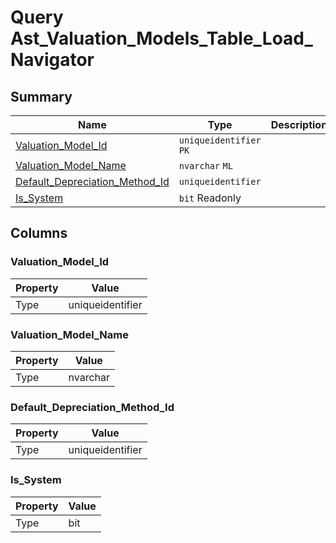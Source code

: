 # Query Ast_Valuation_Models_Table_Load_Navigator


## Summary

| Name | Type | Description |
| - | - | --- |
|[Valuation_Model_Id](#valuation_model_id)|`uniqueidentifier` `PK`||
|[Valuation_Model_Name](#valuation_model_name)|`nvarchar` `ML`||
|[Default_Depreciation_Method_Id](#default_depreciation_method_id)|`uniqueidentifier` ||
|[Is_System](#is_system)|`bit` Readonly||

## Columns

### Valuation_Model_Id

| Property | Value |
| - | - |
|Type|uniqueidentifier|

### Valuation_Model_Name

| Property | Value |
| - | - |
|Type|nvarchar|

### Default_Depreciation_Method_Id

| Property | Value |
| - | - |
|Type|uniqueidentifier|

### Is_System

| Property | Value |
| - | - |
|Type|bit|



